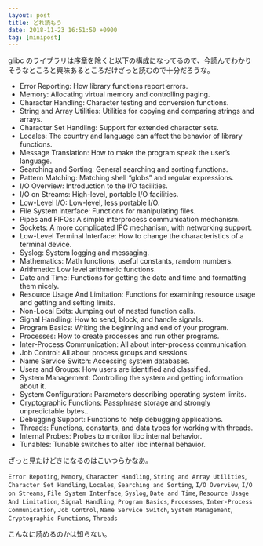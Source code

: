```yaml
---
layout: post
title: どれ読もう
date: 2018-11-23 16:51:50 +0900
tag: [minipost]
---
```


glibc のライブラリは序章を除くと以下の構成になってるので、今読んでわかりそうなところと興味あるところだけざっと読むので十分だろうな。

- Error Reporting: How library functions report errors.
- Memory: Allocating virtual memory and controlling paging.
- Character Handling: Character testing and conversion functions.
- String and Array Utilities: Utilities for copying and comparing strings and arrays.
- Character Set Handling: Support for extended character sets.
- Locales: The country and language can affect the behavior of library functions.
- Message Translation: How to make the program speak the user’s language.
- Searching and Sorting: General searching and sorting functions.
- Pattern Matching: Matching shell “globs” and regular expressions.
- I/O Overview: Introduction to the I/O facilities.
- I/O on Streams: High-level, portable I/O facilities.
- Low-Level I/O: Low-level, less portable I/O.
- File System Interface: Functions for manipulating files.
- Pipes and FIFOs: A simple interprocess communication mechanism.
- Sockets: A more complicated IPC mechanism, with networking support.
- Low-Level Terminal Interface: How to change the characteristics of a terminal device.
- Syslog: System logging and messaging.
- Mathematics: Math functions, useful constants, random numbers.
- Arithmetic: Low level arithmetic functions.
- Date and Time: Functions for getting the date and time and formatting them nicely.
- Resource Usage And Limitation: Functions for examining resource usage and getting and setting limits.
- Non-Local Exits: Jumping out of nested function calls.
- Signal Handling: How to send, block, and handle signals.
- Program Basics: Writing the beginning and end of your program.
- Processes: How to create processes and run other programs.
- Inter-Process Communication: All about inter-process communication.
- Job Control: All about process groups and sessions.
- Name Service Switch: Accessing system databases.
- Users and Groups: How users are identified and classified.
- System Management: Controlling the system and getting information about it.
- System Configuration: Parameters describing operating system limits.
- Cryptographic Functions: Passphrase storage and strongly unpredictable bytes..
- Debugging Support: Functions to help debugging applications.
- Threads: Functions, constants, and data types for working with threads.
- Internal Probes: Probes to monitor libc internal behavior.
- Tunables: Tunable switches to alter libc internal behavior.

ざっと見たけどきになるのはこいつらかなあ。

`Error Repoting`, `Memory`, `Character Handling`, `String and Array Utilities`, `Character Set Handling`, `Locales`, `Searching and Sorting`, `I/O Overview`, `I/O on Streams`, `File System Interface`, `Syslog`, `Date and Time`, `Resource Usage And Limitation`, `Signal Handling`, `Program Basics`, `Processes`, `Inter-Process Communication`, `Job Control`, `Name Service Switch`, `System Management`, `Cryptographic Functions`, `Threads`

こんなに読めるのかは知らない。
